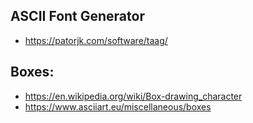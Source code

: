 ## ASCII Font Generator
* https://patorjk.com/software/taag/

## Boxes:
* https://en.wikipedia.org/wiki/Box-drawing_character
* https://www.asciiart.eu/miscellaneous/boxes
